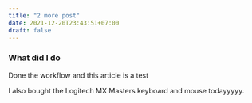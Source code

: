 ```yaml
---
title: "2 more post"
date: 2021-12-20T23:43:51+07:00
draft: false
---
```


### What did I do
Done the workflow and this article is a test

I also bought the Logitech MX Masters keyboard and mouse todayyyyy.
